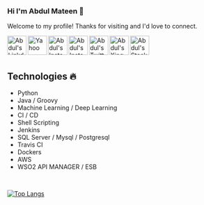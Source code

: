 ### Hi I'm Abdul Mateen 👋
Welcome to my profile! Thanks for visiting and I'd love to connect.
<br />

<a href="https://www.linkedin.com/in/abdul-mateen59/">
  <img align="left" alt="Abdul's LinkdeIn" width="44px" src="https://cdn.jsdelivr.net/npm/simple-icons@v3/icons/linkedin.svg" />
</a>
<a href="mailto:abdul.mateen59@yahoo.com">
  <img align="left" alt="Yahoo" width="44px" src="https://cdn.jsdelivr.net/npm/simple-icons@3.9.0/icons/yahoo.svg" />
</a>
<a href="https://www.instagram.com/abdul.mateen59/">
  <img align="left" alt="Abdul's Instagram" width="44px" src="https://cdn.jsdelivr.net/npm/simple-icons@v3/icons/instagram.svg" />
</a>

<a href="https://www.facebook.com/N3vRMor3">
  <img align="left" alt="Abdul's Instagram" width="44px" src="https://cdn.jsdelivr.net/npm/simple-icons@v3/icons/facebook.svg" />
</a>
<a href="https://twitter.com/AbdulMateen59">
  <img align="left" alt="Abdul's Twitter" width="44px" src="https://cdn.jsdelivr.net/npm/simple-icons@v3/icons/twitter.svg" />
</a>
<a href="https://www.xing.com/profile/Abdul_Mateen8/cv">
  <img align="left" alt="Abdul's Xing" width="44px" src="https://cdn.jsdelivr.net/npm/simple-icons@v3/icons/xing.svg" />
</a>
<a href="https://stackoverflow.com/users/12366413/abdul-mateen">
  <img align="left" alt="Abdul's Stackoverflow" width="44px" src="https://cdn.jsdelivr.net/npm/simple-icons@v3/icons/stackoverflow.svg" />
</a>

<br />
<br />
<br />


## Technologies :fire:
- Python 
- Java / Groovy
- Machine Learning / Deep Learning
- CI / CD
- Shell Scripting
- Jenkins
- SQL Server / Mysql / Postgresql 
- Travis CI
- Dockers
- AWS 
- WSO2 API MANAGER / ESB

<br />

[![Top Langs](https://github-readme-stats.vercel.app/api/top-langs/?username=abdulmateen59&theme=dark&show_icons=true)](https://github.com/abdulmateen59/github-readme-stats)

<!---
[![Abdul's github stats](https://github-readme-stats.vercel.app/api?username=abdulmateen59&show_icons=true&theme=dark)](https://github.com/abdulmateen59/github-readme-stats) 
--->
